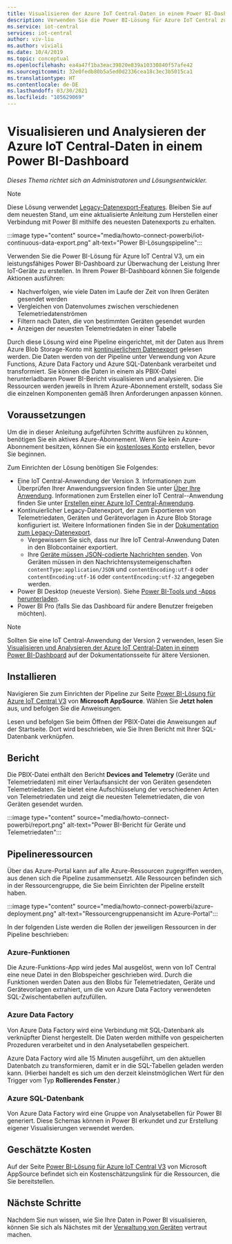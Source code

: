 ```yaml
---
title: Visualisieren der Azure IoT Central-Daten in einem Power BI-Dashboard | Microsoft-Dokumentation
description: Verwenden Sie die Power BI-Lösung für Azure IoT Central zum Visualisieren und Analysieren Ihrer IoT Central-Daten.
ms.service: iot-central
services: iot-central
author: viv-liu
ms.author: viviali
ms.date: 10/4/2019
ms.topic: conceptual
ms.openlocfilehash: ea4a47f1ba3eac39820e839a10330840f57afe42
ms.sourcegitcommit: 32e0fedb80b5a5ed0d2336cea18c3ec3b5015ca1
ms.translationtype: HT
ms.contentlocale: de-DE
ms.lasthandoff: 03/30/2021
ms.locfileid: "105629069"
---
```

# <a name="visualize-and-analyze-your-azure-iot-central-data-in-a-power-bi-dashboard"></a>Visualisieren und Analysieren der Azure IoT Central-Daten in einem Power BI-Dashboard

*Dieses Thema richtet sich an Administratoren und Lösungsentwickler.*

> [!Note] 
> Diese Lösung verwendet [Legacy-Datenexport-Features](./howto-export-data-legacy.md). Bleiben Sie auf dem neuesten Stand, um eine aktualisierte Anleitung zum Herstellen einer Verbindung mit Power BI mithilfe des neuesten Datenexports zu erhalten.

:::image type="content" source="media/howto-connect-powerbi/iot-continuous-data-export.png" alt-text="Power BI-Lösungspipeline":::

Verwenden Sie die Power BI-Lösung für Azure IoT Central V3, um ein leistungsfähiges Power BI-Dashboard zur Überwachung der Leistung Ihrer IoT-Geräte zu erstellen. In Ihrem Power BI-Dashboard können Sie folgende Aktionen ausführen:

- Nachverfolgen, wie viele Daten im Laufe der Zeit von Ihren Geräten gesendet werden
- Vergleichen von Datenvolumes zwischen verschiedenen Telemetriedatenströmen
- Filtern nach Daten, die von bestimmten Geräten gesendet wurden
- Anzeigen der neuesten Telemetriedaten in einer Tabelle

Durch diese Lösung wird eine Pipeline eingerichtet, mit der Daten aus Ihrem Azure Blob Storage-Konto mit [kontinuierlichem Datenexport](./howto-export-data-legacy.md) gelesen werden. Die Daten werden von der Pipeline unter Verwendung von Azure Functions, Azure Data Factory und Azure SQL-Datenbank verarbeitet und transformiert. Sie können die Daten in einem als PBIX-Datei herunterladbaren Power BI-Bericht visualisieren und analysieren. Die Ressourcen werden jeweils in Ihrem Azure-Abonnement erstellt, sodass Sie die einzelnen Komponenten gemäß Ihren Anforderungen anpassen können.

## <a name="prerequisites"></a>Voraussetzungen

Um die in dieser Anleitung aufgeführten Schritte ausführen zu können, benötigen Sie ein aktives Azure-Abonnement. Wenn Sie kein Azure-Abonnement besitzen, können Sie ein [kostenloses Konto](https://azure.microsoft.com/free/?WT.mc_id=A261C142F) erstellen, bevor Sie beginnen.

Zum Einrichten der Lösung benötigen Sie Folgendes:

- Eine IoT Central-Anwendung der Version 3. Informationen zum Überprüfen Ihrer Anwendungsversion finden Sie unter [Über Ihre Anwendung](./howto-get-app-info.md). Informationen zum Erstellen einer IoT Central--Anwendung finden Sie unter [Erstellen einer Azure IoT Central-Anwendung](./quick-deploy-iot-central.md).
- Kontinuierlicher Legacy-Datenexport, der zum Exportieren von Telemetriedaten, Geräten und Gerätevorlagen in Azure Blob Storage konfiguriert ist. Weitere Informationen finden Sie in der [Dokumentation zum Legacy-Datenexport](howto-export-data-legacy.md).
  - Vergewissern Sie sich, dass nur Ihre IoT Central-Anwendung Daten in den Blobcontainer exportiert.
  - Ihre [Geräte müssen JSON-codierte Nachrichten senden](../../iot-hub/iot-hub-devguide-messages-d2c.md). Von Geräten müssen in den Nachrichtensystemeigenschaften `contentType:application/JSON` und `contentEncoding:utf-8` oder `contentEncoding:utf-16` oder `contentEncoding:utf-32` angegeben werden.
- Power BI Desktop (neueste Version). Siehe [Power BI-Tools und -Apps herunterladen](https://powerbi.microsoft.com/downloads/).
- Power BI Pro (falls Sie das Dashboard für andere Benutzer freigeben möchten).

> [!NOTE]
> Sollten Sie eine IoT Central-Anwendung der Version 2 verwenden, lesen Sie [Visualisieren und Analysieren der Azure IoT Central-Daten in einem Power BI-Dashboard](/previous-versions/azure/iot-central/core/howto-connect-powerbi) auf der Dokumentationsseite für ältere Versionen.

## <a name="install"></a>Installieren

Navigieren Sie zum Einrichten der Pipeline zur Seite [Power BI-Lösung für Azure IoT Central V3](https://appsource.microsoft.com/product/web-apps/iot-central.power-bi-solution-iot-central) von **Microsoft AppSource**. Wählen Sie **Jetzt holen** aus, und befolgen Sie die Anweisungen.

Lesen und befolgen Sie beim Öffnen der PBIX-Datei die Anweisungen auf der Startseite. Dort wird beschrieben, wie Sie Ihren Bericht mit Ihrer SQL-Datenbank verknüpfen.

## <a name="report"></a>Bericht

Die PBIX-Datei enthält den Bericht **Devices and Telemetry** (Geräte und Telemetriedaten) mit einer Verlaufsansicht der von Geräten gesendeten Telemetriedaten. Sie bietet eine Aufschlüsselung der verschiedenen Arten von Telemetriedaten und zeigt die neuesten Telemetriedaten, die von Geräten gesendet wurden.

:::image type="content" source="media/howto-connect-powerbi/report.png" alt-text="Power BI-Bericht für Geräte und Telemetriedaten":::

## <a name="pipeline-resources"></a>Pipelineressourcen

Über das Azure-Portal kann auf alle Azure-Ressourcen zugegriffen werden, aus denen sich die Pipeline zusammensetzt. Alle Ressourcen befinden sich in der Ressourcengruppe, die Sie beim Einrichten der Pipeline erstellt haben.

:::image type="content" source="media/howto-connect-powerbi/azure-deployment.png" alt-text="Ressourcengruppenansicht im Azure-Portal":::

In der folgenden Liste werden die Rollen der jeweiligen Ressourcen in der Pipeline beschrieben:

### <a name="azure-functions"></a>Azure-Funktionen

Die Azure-Funktions-App wird jedes Mal ausgelöst, wenn von IoT Central eine neue Datei in den Blobspeicher geschrieben wird. Durch die Funktionen werden Daten aus den Blobs für Telemetriedaten, Geräte und Gerätevorlagen extrahiert, um die von Azure Data Factory verwendeten SQL-Zwischentabellen aufzufüllen.

### <a name="azure-data-factory"></a>Azure Data Factory

Von Azure Data Factory wird eine Verbindung mit SQL-Datenbank als verknüpfter Dienst hergestellt. Die Daten werden mithilfe von gespeicherten Prozeduren verarbeitet und in den Analysetabellen gespeichert.

Azure Data Factory wird alle 15 Minuten ausgeführt, um den aktuellen Datenbatch zu transformieren, damit er in die SQL-Tabellen geladen werden kann. (Hierbei handelt es sich um den derzeit kleinstmöglichen Wert für den Trigger vom Typ **Rollierendes Fenster**.)

### <a name="azure-sql-database"></a>Azure SQL-Datenbank

Von Azure Data Factory wird eine Gruppe von Analysetabellen für Power BI generiert. Diese Schemas können in Power BI erkundet und zur Erstellung eigener Visualisierungen verwendet werden.

## <a name="estimated-costs"></a>Geschätzte Kosten

Auf der Seite [Power BI-Lösung für Azure IoT Central V3](https://appsource.microsoft.com/product/web-apps/iot-central.power-bi-solution-iot-central) von Microsoft AppSource befindet sich ein Kostenschätzungslink für die Ressourcen, die Sie bereitstellen.

## <a name="next-steps"></a>Nächste Schritte

Nachdem Sie nun wissen, wie Sie Ihre Daten in Power BI visualisieren, können Sie sich als Nächstes mit der [Verwaltung von Geräten](howto-manage-devices.md) vertraut machen.
